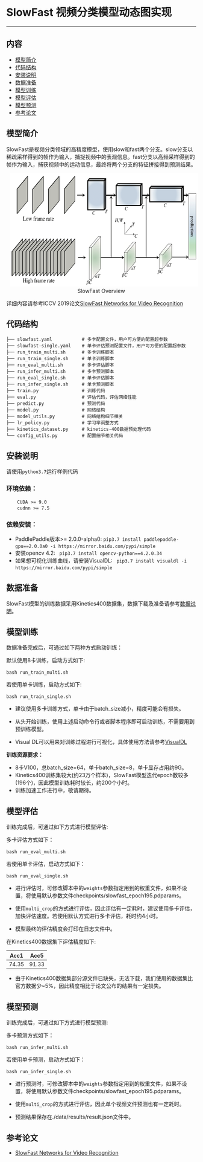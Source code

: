 # SlowFast 视频分类模型动态图实现

---
## 内容

- [模型简介](#模型简介)
- [代码结构](#代码结构)
- [安装说明](#安装说明)
- [数据准备](#数据准备)
- [模型训练](#模型训练)
- [模型评估](#模型评估)
- [模型预测](#模型预测)
- [参考论文](#参考论文)


## 模型简介

SlowFast是视频分类领域的高精度模型，使用slow和fast两个分支。slow分支以稀疏采样得到的帧作为输入，捕捉视频中的表观信息。fast分支以高频采样得到的帧作为输入，捕获视频中的运动信息，最终将两个分支的特征拼接得到预测结果。

<p align="center">
<img src="./SLOWFAST.png" height=300 width=500 hspace='10'/> <br />
SlowFast Overview
</p>

详细内容请参考ICCV 2019论文[SlowFast Networks for Video Recognition](https://arxiv.org/abs/1812.03982)


## 代码结构
```
├── slowfast.yaml           # 多卡配置文件，用户可方便的配置超参数
├── slowfast-single.yaml    # 单卡评估预测配置文件，用户可方便的配置超参数
├── run_train_multi.sh      # 多卡训练脚本
├── run_train_single.sh     # 单卡训练脚本
├── run_eval_multi.sh       # 多卡评估脚本
├── run_infer_multi.sh      # 多卡预测脚本
├── run_eval_single.sh      # 单卡评估脚本
├── run_infer_single.sh     # 单卡预测脚本
├── train.py                # 训练代码
├── eval.py                 # 评估代码，评估网络性能
├── predict.py              # 预测代码
├── model.py                # 网络结构
├── model_utils.py          # 网络结构细节相关
├── lr_policy.py            # 学习率调整方式
├── kinetics_dataset.py     # kinetics-400数据预处理代码
└── config_utils.py         # 配置细节相关代码
```

## 安装说明

请使用```python3.7```运行样例代码

### 环境依赖：

```
    CUDA >= 9.0
    cudnn >= 7.5
```

### 依赖安装：

- PaddlePaddle版本>= 2.0.0-alpha0:
``` pip3.7 install paddlepaddle-gpu==2.0.0a0 -i https://mirror.baidu.com/pypi/simple ```
- 安装opencv 4.2:
``` pip3.7 install opencv-python==4.2.0.34```
- 如果想可视化训练曲线，请安装VisualDL:
``` pip3.7 install visualdl -i https://mirror.baidu.com/pypi/simple```


## 数据准备

SlowFast模型的训练数据采用Kinetics400数据集，数据下载及准备请参考[数据说明](../PaddleCV/video/data/dataset/README.md)。


## 模型训练

数据准备完成后，可通过如下两种方式启动训练：

默认使用8卡训练，启动方式如下:

    bash run_train_multi.sh

若使用单卡训练，启动方式如下:

    bash run_train_single.sh

- 建议使用多卡训练方式，单卡由于batch\_size减小，精度可能会有损失。

- 从头开始训练，使用上述启动命令行或者脚本程序即可启动训练，不需要用到预训练模型。

- Visual DL可以用来对训练过程进行可视化，具体使用方法请参考[VisualDL](https://github.com/PaddlePaddle/VisualDL)

**训练资源要求：**

*  8卡V100，总batch\_size=64，单卡batch\_size=8，单卡显存占用约9G。
*  Kinetics400训练集较大(约23万个样本)，SlowFast模型迭代epoch数较多(196个)，因此模型训练耗时较长，约200个小时。
*  训练加速工作进行中，敬请期待。


## 模型评估

训练完成后，可通过如下方式进行模型评估:

多卡评估方式如下：

    bash run_eval_multi.sh

若使用单卡评估，启动方式如下：

    bash run_eval_single.sh

- 进行评估时，可修改脚本中的`weights`参数指定用到的权重文件，如果不设置，将使用默认参数文件checkpoints/slowfast_epoch195.pdparams。

- 使用```multi_crop```的方式进行评估，因此评估有一定耗时，建议使用多卡评估，加快评估速度。若使用默认方式进行多卡评估，耗时约4小时。

- 模型最终的评估精度会打印在日志文件中。


在Kinetics400数据集下评估精度如下:

| Acc1 | Acc5 |
| :---: | :---: |
| 74.35 | 91.33 |

- 由于Kinetics400数据集部分源文件已缺失，无法下载，我们使用的数据集比官方数据少~5%，因此精度相比于论文公布的结果有一定损失。

## 模型预测

训练完成后，可通过如下方式进行模型预测:

多卡预测方式如下：

    bash run_infer_multi.sh

若使用单卡预测，启动方式如下：

    bash run_infer_single.sh

- 进行预测时，可修改脚本中的`weights`参数指定用到的权重文件，如果不设置，将使用默认参数文件checkpoints/slowfast_epoch195.pdparams。

- 使用```multi_crop```的方式进行评估，因此单个视频文件预测也有一定耗时。

- 预测结果保存在./data/results/result.json文件中。


## 参考论文

- [SlowFast Networks for Video Recognition](https://arxiv.org/abs/1812.03982)
